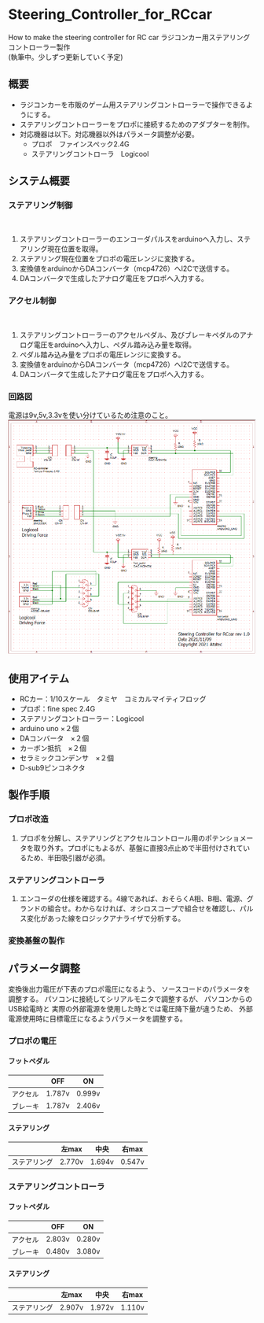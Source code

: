 # Steering_Controller_for_RCcar
How to make the steering controller for RC car
ラジコンカー用ステアリングコントローラー製作
<br>
(執筆中。少しずつ更新していく予定)
## 概要
* ラジコンカーを市販のゲーム用ステアリングコントローラーで操作できるようにする。
* ステアリングコントローラーをプロポに接続するためのアダプターを制作。
* 対応機器は以下。対応機器以外はパラメータ調整が必要。
    * プロポ　ファインスペック2.4G
    * ステアリングコントローラ　Logicool

## システム概要

### ステアリング制御
<br>

1. ステアリングコントローラーのエンコーダパルスをarduinoへ入力し、ステアリング現在位置を取得。
2. ステアリング現在位置をプロポの電圧レンジに変換する。
3. 変換値をarduinoからDAコンバータ（mcp4726）へI2Cで送信する。
4. DAコンバータで生成したアナログ電圧をプロポへ入力する。

### アクセル制御
<br>

1. ステアリングコントローラーのアクセルペダル、及びブレーキペダルのアナログ電圧をarduinoへ入力し、ペダル踏み込み量を取得。
2. ペダル踏み込み量をプロポの電圧レンジに変換する。
3. 変換値をarduinoからDAコンバータ（mcp4726）へI2Cで送信する。
4. DAコンバータて生成したアナログ電圧をプロポへ入力する。

### 回路図
電源は9v,5v,3.3vを使い分けているため注意のこと。
<br>
![回路図](./circuit_diagram.PNG)

## 使用アイテム
* RCカー：1/10スケール　タミヤ　コミカルマイティフロッグ
* プロポ：fine spec 2.4G
* ステアリングコントローラー：Logicool
* arduino uno ×２個
* DAコンバータ　×２個
* カーボン抵抗　×２個
* セラミックコンデンサ　×２個
* D-sub9ピンコネクタ


## 製作手順
### プロポ改造
1. プロポを分解し、ステアリングとアクセルコントロール用のポテンショメータを取り外す。プロポにもよるが、基盤に直接3点止めで半田付けされているため、半田吸引器が必須。
### ステアリングコントローラ
1. エンコーダの仕様を確認する。4線であれば、おそらくA相、B相、電源、グランドの組合せ。わからなければ、オシロスコープで組合せを確認し、パルス変化があった線をロジックアナライザで分析する。

### 変換基盤の製作

## パラメータ調整
変換後出力電圧が下表のプロポ電圧になるよう、
ソースコードのパラメータを調整する。
パソコンに接続してシリアルモニタで調整するが、
パソコンからのUSB給電時と
実際の外部電源を使用した時とでは電圧降下量が違うため、
外部電源使用時に目標電圧になるようパラメータを調整する。

### プロポの電圧
#### フットペダル
|  | OFF | ON |
| ---- | ---- | ---- |
| アクセル | 1.787v | 0.999v |
| ブレーキ | 1.787v | 2.406v |

#### ステアリング

|  | 左max | 中央 | 右max  |
| ---- | ---- | ---- | ---- |
| ステアリング | 2.770v | 1.694v | 0.547v |

### ステアリングコントローラ

#### フットペダル
|  | OFF | ON |
| ---- | ---- | ---- |
| アクセル | 2.803v | 0.280v |
| ブレーキ | 0.480v | 3.080v |

#### ステアリング

|  | 左max | 中央 | 右max  |
| ---- | ---- | ---- | ---- |
| ステアリング | 2.907v | 1.972v | 1.110v |
